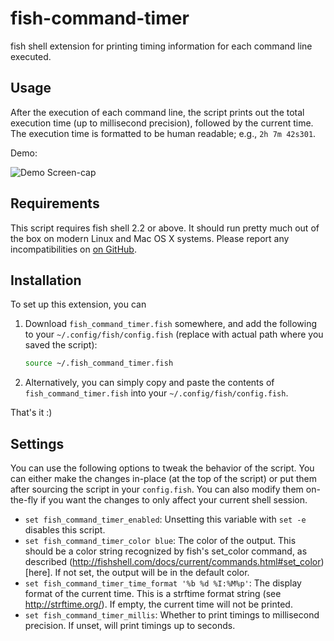 fish-command-timer
==================

fish shell extension for printing timing information for each command line
executed.

Usage
-----

After the execution of each command line, the script prints out the total
execution time (up to millisecond precision), followed by the current time. The
execution time is formatted to be human readable; e.g., `2h 7m 42s301`.

Demo:

![Demo Screen-cap](https://github.com/jichuan89/bash-command-timer/raw/master/bash_command_timer_screenshot.gif)

Requirements
------------

This script requires fish shell 2.2 or above. It should run pretty much out of
the box on modern Linux and Mac OS X systems. Please report any
incompatibilities on
[on GitHub](https://github.com/jichu4n/fish-command-timer/issues).

Installation
------------

To set up this extension, you can

1. Download `fish_command_timer.fish` somewhere, and add the following to your
   `~/.config/fish/config.fish` (replace with actual path where you saved the script):

   ```bash
   source ~/.fish_command_timer.fish
   ```

2. Alternatively, you can simply copy and paste the contents of
   `fish_command_timer.fish` into your `~/.config/fish/config.fish`.

That's it :)

Settings
--------

You can use the following options to tweak the behavior of the script. You can
either make the changes in-place (at the top of the script) or put them after
sourcing the script in your `config.fish`. You can also modify them on-the-fly if
you want the changes to only affect your current shell session.

* `set fish_command_timer_enabled`: Unsetting this variable with `set -e` disables
  this script.
* `set fish_command_timer_color blue`: The color of the output. This should be a
  color string recognized by fish's set_color command, as described
  (http://fishshell.com/docs/current/commands.html#set_color)[here]. If not set,
  the output will be in the default color.
* `set fish_command_timer_time_format '%b %d %I:%M%p'`: The display format of
  the current time.  This is a strftime format string (see
  http://strftime.org/). If empty, the current time will not be printed.
* `set fish_command_timer_millis`: Whether to print timings to millisecond
  precision. If unset, will print timings up to seconds.

